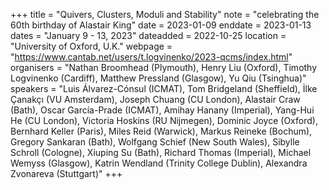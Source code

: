 +++
title = "Quivers, Clusters, Moduli and Stability"
note = "celebrating the 60th birthday of Alastair King"
date = 2023-01-09
enddate = 2023-01-13
dates = "January 9 - 13, 2023"
dateadded = 2022-10-25
location = "University of Oxford, U.K."
webpage = "https://www.cantab.net/users/t.logvinenko/2023-qcms/index.html"
organisers = "Nathan Broomhead (Plymouth), Henry Liu (Oxford), Timothy Logvinenko (Cardiff), Matthew Pressland (Glasgow), Yu Qiu (Tsinghua)"
speakers = "Luis Álvarez-Cónsul (ICMAT), Tom Bridgeland (Sheffield), İlke Çanakçı (VU Amsterdam), Joseph Chuang (CU London), Alastair Craw (Bath), Oscar García-Prade (ICMAT), Amihay Hanany (Imperial), Yang-Hui He (CU London), Victoria Hoskins (RU Nijmegen), Dominic Joyce (Oxford), Bernhard Keller (Paris), Miles Reid (Warwick), Markus Reineke (Bochum), Gregory Sankaran (Bath), Wolfgang Schief (New South Wales), Sibylle Schroll (Cologne), Xiuping Su (Bath), Richard Thomas (Imperial), Michael Wemyss (Glasgow), Katrin Wendland (Trinity College Dublin), Alexandra Zvonareva (Stuttgart)"
+++
